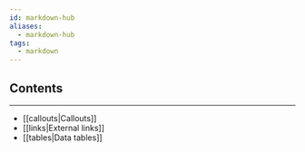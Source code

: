 ```yaml
---
id: markdown-hub
aliases:
  - markdown-hub
tags:
  - markdown
---
```

## Contents
---
- [[callouts|Callouts]]
- [[links|External links]]
- [[tables|Data tables]]
